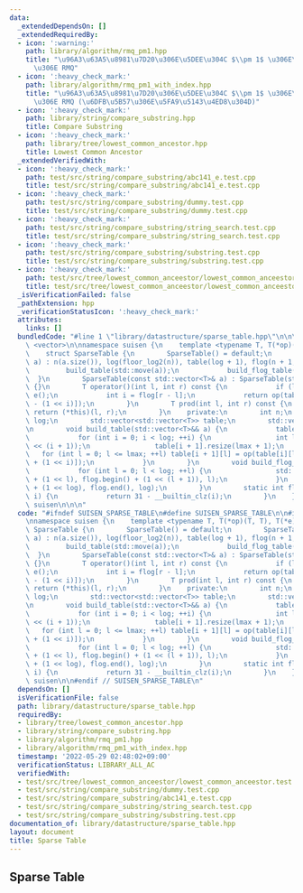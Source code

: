 ```yaml
---
data:
  _extendedDependsOn: []
  _extendedRequiredBy:
  - icon: ':warning:'
    path: library/algorithm/rmq_pm1.hpp
    title: "\u96A3\u63A5\u8981\u7D20\u306E\u5DEE\u304C $\\pm 1$ \u306E\u5834\u5408\
      \u306E RMQ"
  - icon: ':heavy_check_mark:'
    path: library/algorithm/rmq_pm1_with_index.hpp
    title: "\u96A3\u63A5\u8981\u7D20\u306E\u5DEE\u304C $\\pm 1$ \u306E\u5834\u5408\
      \u306E RMQ (\u6DFB\u5B57\u306E\u5FA9\u5143\u4ED8\u304D)"
  - icon: ':heavy_check_mark:'
    path: library/string/compare_substring.hpp
    title: Compare Substring
  - icon: ':heavy_check_mark:'
    path: library/tree/lowest_common_ancestor.hpp
    title: Lowest Common Ancestor
  _extendedVerifiedWith:
  - icon: ':heavy_check_mark:'
    path: test/src/string/compare_substring/abc141_e.test.cpp
    title: test/src/string/compare_substring/abc141_e.test.cpp
  - icon: ':heavy_check_mark:'
    path: test/src/string/compare_substring/dummy.test.cpp
    title: test/src/string/compare_substring/dummy.test.cpp
  - icon: ':heavy_check_mark:'
    path: test/src/string/compare_substring/string_search.test.cpp
    title: test/src/string/compare_substring/string_search.test.cpp
  - icon: ':heavy_check_mark:'
    path: test/src/string/compare_substring/substring.test.cpp
    title: test/src/string/compare_substring/substring.test.cpp
  - icon: ':heavy_check_mark:'
    path: test/src/tree/lowest_common_anceestor/lowest_common_anceestor.test.cpp
    title: test/src/tree/lowest_common_anceestor/lowest_common_anceestor.test.cpp
  _isVerificationFailed: false
  _pathExtension: hpp
  _verificationStatusIcon: ':heavy_check_mark:'
  attributes:
    links: []
  bundledCode: "#line 1 \"library/datastructure/sparse_table.hpp\"\n\n\n\n#include\
    \ <vector>\n\nnamespace suisen {\n    template <typename T, T(*op)(T, T), T(*e)()>\n\
    \    struct SparseTable {\n        SparseTable() = default;\n        SparseTable(std::vector<T>&&\
    \ a) : n(a.size()), log(floor_log2(n)), table(log + 1), flog(n + 1, 0) {\n   \
    \         build_table(std::move(a));\n            build_flog_table();\n      \
    \  }\n        SparseTable(const std::vector<T>& a) : SparseTable(std::vector<T>(a))\
    \ {}\n        T operator()(int l, int r) const {\n            if (l >= r) return\
    \ e();\n            int i = flog[r - l];\n            return op(table[i][l], table[i][r\
    \ - (1 << i)]);\n        }\n        T prod(int l, int r) const {\n           \
    \ return (*this)(l, r);\n        }\n    private:\n        int n;\n        int\
    \ log;\n        std::vector<std::vector<T>> table;\n        std::vector<int> flog;\n\
    \n        void build_table(std::vector<T>&& a) {\n            table[0] = std::move(a);\n\
    \            for (int i = 0; i < log; ++i) {\n                int lmax = n - (1\
    \ << (i + 1));\n                table[i + 1].resize(lmax + 1);\n             \
    \   for (int l = 0; l <= lmax; ++l) table[i + 1][l] = op(table[i][l], table[i][l\
    \ + (1 << i)]);\n            }\n        }\n        void build_flog_table() {\n\
    \            for (int l = 0; l < log; ++l) {\n                std::fill(flog.begin()\
    \ + (1 << l), flog.begin() + (1 << (l + 1)), l);\n            }\n            std::fill(flog.begin()\
    \ + (1 << log), flog.end(), log);\n        }\n        static int floor_log2(int\
    \ i) {\n            return 31 - __builtin_clz(i);\n        }\n    };\n} // namespace\
    \ suisen\n\n\n"
  code: "#ifndef SUISEN_SPARSE_TABLE\n#define SUISEN_SPARSE_TABLE\n\n#include <vector>\n\
    \nnamespace suisen {\n    template <typename T, T(*op)(T, T), T(*e)()>\n    struct\
    \ SparseTable {\n        SparseTable() = default;\n        SparseTable(std::vector<T>&&\
    \ a) : n(a.size()), log(floor_log2(n)), table(log + 1), flog(n + 1, 0) {\n   \
    \         build_table(std::move(a));\n            build_flog_table();\n      \
    \  }\n        SparseTable(const std::vector<T>& a) : SparseTable(std::vector<T>(a))\
    \ {}\n        T operator()(int l, int r) const {\n            if (l >= r) return\
    \ e();\n            int i = flog[r - l];\n            return op(table[i][l], table[i][r\
    \ - (1 << i)]);\n        }\n        T prod(int l, int r) const {\n           \
    \ return (*this)(l, r);\n        }\n    private:\n        int n;\n        int\
    \ log;\n        std::vector<std::vector<T>> table;\n        std::vector<int> flog;\n\
    \n        void build_table(std::vector<T>&& a) {\n            table[0] = std::move(a);\n\
    \            for (int i = 0; i < log; ++i) {\n                int lmax = n - (1\
    \ << (i + 1));\n                table[i + 1].resize(lmax + 1);\n             \
    \   for (int l = 0; l <= lmax; ++l) table[i + 1][l] = op(table[i][l], table[i][l\
    \ + (1 << i)]);\n            }\n        }\n        void build_flog_table() {\n\
    \            for (int l = 0; l < log; ++l) {\n                std::fill(flog.begin()\
    \ + (1 << l), flog.begin() + (1 << (l + 1)), l);\n            }\n            std::fill(flog.begin()\
    \ + (1 << log), flog.end(), log);\n        }\n        static int floor_log2(int\
    \ i) {\n            return 31 - __builtin_clz(i);\n        }\n    };\n} // namespace\
    \ suisen\n\n#endif // SUISEN_SPARSE_TABLE\n"
  dependsOn: []
  isVerificationFile: false
  path: library/datastructure/sparse_table.hpp
  requiredBy:
  - library/tree/lowest_common_ancestor.hpp
  - library/string/compare_substring.hpp
  - library/algorithm/rmq_pm1.hpp
  - library/algorithm/rmq_pm1_with_index.hpp
  timestamp: '2022-05-29 02:48:02+09:00'
  verificationStatus: LIBRARY_ALL_AC
  verifiedWith:
  - test/src/tree/lowest_common_anceestor/lowest_common_anceestor.test.cpp
  - test/src/string/compare_substring/dummy.test.cpp
  - test/src/string/compare_substring/abc141_e.test.cpp
  - test/src/string/compare_substring/string_search.test.cpp
  - test/src/string/compare_substring/substring.test.cpp
documentation_of: library/datastructure/sparse_table.hpp
layout: document
title: Sparse Table
---
```

## Sparse Table